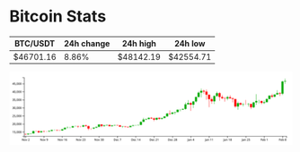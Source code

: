 # Bitcoin Stats

BTC/USDT|24h change|24h high|24h low|
|---|---|---|---|
|$46701.16|8.86%|$48142.19|$42554.71|

<img src="./chart.svg">
